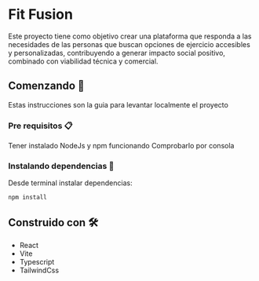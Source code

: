 # Fit Fusion

Este proyecto tiene como objetivo crear una plataforma que responda a las necesidades de las personas que buscan opciones de ejercicio
accesibles y personalizadas, contribuyendo a generar impacto social positivo, combinado con viabilidad técnica y comercial.

## Comenzando 🚀

Estas instrucciones son la guia para levantar localmente el proyecto

### Pre requisitos 📋

Tener instalado NodeJs y npm funcionando
Comprobarlo por consola

### Instalando dependencias 🔧

Desde terminal instalar dependencias:

```
npm install
```

## Construido con 🛠️

- React
- Vite
- Typescript
- TailwindCss
